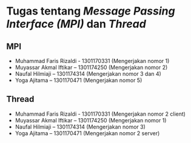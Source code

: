 # Tugas tentang _Message Passing Interface (MPI)_ dan _Thread_

## MPI
* Muhammad Faris Rizaldi - 1301170331 (Mengerjakan nomor 1)
* Muyassar Akmal Iftikar – 1301174250 (Mengerjakan nomor 2)
* Naufal Hilmiaji – 1301174314 (Mengerjakan nomor 3 dan 4)
* Yoga Ajitama – 1301170471 (Mengerjakan nomor 5)

## Thread
* Muhammad Faris Rizaldi - 1301170331 (Mengerjakan nomor 2 client)
* Muyassar Akmal Iftikar – 1301174250 (Mengerjakan nomor 1)
* Naufal Hilmiaji – 1301174314 (Mengerjakan nomor 3)
* Yoga Ajitama – 1301170471 (Mengerjakan nomor 2 server)



